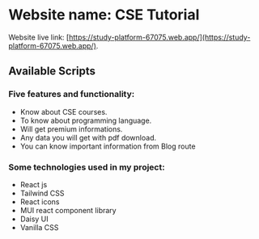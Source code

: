 # Website name: CSE Tutorial

Website live link: [https://study-platform-67075.web.app/](https://study-platform-67075.web.app/).

## Available Scripts

### Five features and functionality:

* Know about CSE courses.
* To know about programming language.
* Will get premium informations.
* Any data you will get with pdf download.
* You can know important information from Blog route

### Some technologies used in my project:
* React js
* Tailwind CSS
* React icons
* MUI react component library
* Daisy UI
* Vanilla CSS




